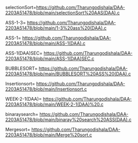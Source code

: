 selectionSort=https://github.com/Tharungodishala/DAA-2203A51478/blob/main/selectionSort%20AAS(DAA).c

ASS-1-3= https://github.com/Tharungodishala/DAA-2203A51478/blob/main/1-3%20ass%20(DAA).c

ASS-1=  https://github.com/Tharungodishala/DAA-2203A51478/blob/main/ASS-1(DAA).c

ASS-1(DAA)SEC= https://github.com/Tharungodishala/DAA-2203A51478/blob/main/ASS-1(DAA)SEC.c

BUBBLESORT= https://github.com/Tharungodishala/DAA-2203A51478/blob/main/BUBBLESORT%20ASS%20(DAA).c

Insertionsort= https://github.com/Tharungodishala/DAA-2203A51478/blob/main/Insertionsort.c

WEEK-2-1(DAA)= https://github.com/Tharungodishala/DAA-2203A51478/blob/main/WEEK-2-1(DAA)%20.c

binaraysearch= https://github.com/Tharungodishala/DAA-2203A51478/blob/main/binaray%20search%20ASS(DAA).c

Mergesort= https://github.com/Tharungodishala/DAA-2203A51478/blob/main/Merge%20sort.c
